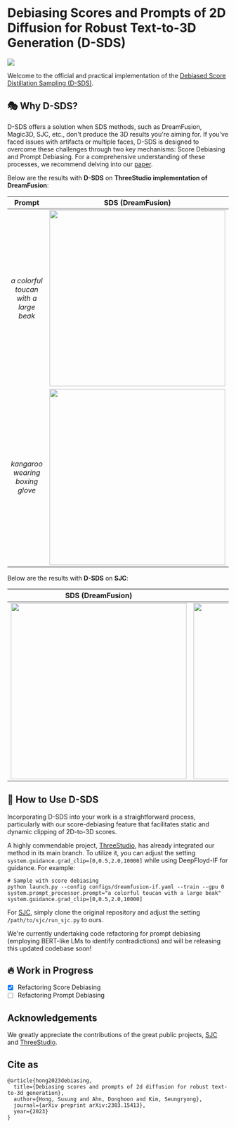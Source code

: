 # Debiasing Scores and Prompts of 2D Diffusion for Robust Text-to-3D Generation (D-SDS)
<a href="https://arxiv.org/abs/2303.15413"><img src="https://img.shields.io/badge/arXiv-2305.15413-B31B1B"></a>

Welcome to the official and practical implementation of the [Debiased Score Distillation Sampling (D-SDS)](https://arxiv.org/abs/2303.15413).

## 🎭 Why D-SDS?

D-SDS offers a solution when SDS methods, such as DreamFusion, Magic3D, SJC, etc., don't produce the 3D results you're aiming for. If you've faced issues with artifacts or multiple faces, D-SDS is designed to overcome these challenges through two key mechanisms: Score Debiasing and Prompt Debiasing. For a comprehensive understanding of these processes, we recommend delving into our [paper](https://arxiv.org/abs/2303.15413).

Below are the results with **D-SDS** on **ThreeStudio implementation of DreamFusion**:

| Prompt | SDS (DreamFusion) | Debiased-SDS (Ours) |
|:---------:|:-----------------:|:-------------------:|
| *a colorful toucan with a large beak* | <img src="https://github.com/SusungHong/Debiased-Score-Distillation-Sampling/assets/5498512/a4090873-8401-4601-b5a9-2f931637a669" width="400"/> | <img src="https://github.com/SusungHong/Debiased-Score-Distillation-Sampling/assets/5498512/e3f9b673-10f6-4844-a22e-f07e049393e1" width="400"/> |
| *kangaroo wearing boxing glove* | <img src="https://github.com/SusungHong/Debiased-Score-Distillation-Sampling/assets/5498512/067b6980-8e0c-45b0-8951-9816c327b012" width="400"/> | <img src="https://github.com/SusungHong/Debiased-Score-Distillation-Sampling/assets/5498512/138c03ad-b648-4b36-aa12-f8a29ffdfe7a" width="400"/> |

Below are the results with **D-SDS** on **SJC**:

| SDS (DreamFusion) | Debiased-SDS (Ours) |
|:-----------------:|:-------------------:|
| <img src="https://github.com/SusungHong/Debiased-Score-Distillation-Sampling/assets/5498512/3b1ed9b6-eac4-46cf-9934-bccbf23fb746" width="400"/> | <img src="https://github.com/SusungHong/Debiased-Score-Distillation-Sampling/assets/5498512/caf96dce-44d9-42f1-9815-fe9e91ffd2f8" width="400"/> |

## 🐧 How to Use D-SDS

Incorporating D-SDS into your work is a straightforward process, particularly with our score-debiasing feature that facilitates static and dynamic clipping of 2D-to-3D scores.

A highly commendable project, [ThreeStudio](https://github.com/threestudio-project/threestudio), has already integrated our method in its main branch. To utilize it, you can adjust the setting `system.guidance.grad_clip=[0,0.5,2.0,10000]` while using DeepFloyd-IF for guidance. For example:
```
# Sample with score debiasing
python launch.py --config configs/dreamfusion-if.yaml --train --gpu 0 system.prompt_processor.prompt="a colorful toucan with a large beak" system.guidance.grad_clip=[0,0.5,2.0,10000]
```

For [SJC](https://github.com/pals-ttic/sjc), simply clone the original repository and adjust the setting `/path/to/sjc/run_sjc.py` to ours.

We're currently undertaking code refactoring for prompt debiasing (employing BERT-like LMs to identify contradictions) and will be releasing this updated codebase soon!

## 🔥 Work in Progress
- [x] Refactoring Score Debiasing
- [ ] Refactoring Prompt Debiasing

## Acknowledgements

We greatly appreciate the contributions of the great public projects, [SJC](https://github.com/pals-ttic/sjc) and [ThreeStudio](https://github.com/threestudio-project/threestudio).

## Cite as
```
@article{hong2023debiasing,
  title={Debiasing scores and prompts of 2d diffusion for robust text-to-3d generation},
  author={Hong, Susung and Ahn, Donghoon and Kim, Seungryong},
  journal={arXiv preprint arXiv:2303.15413},
  year={2023}
}
```
